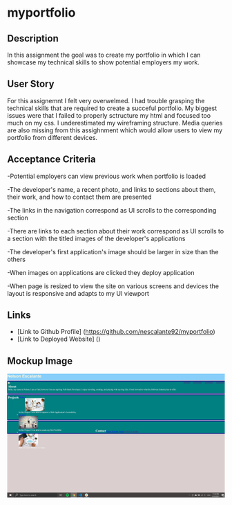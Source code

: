 # myportfolio
## Description
In this assignment the goal was to create my portfolio in which I can showcase my technical skills to show potential employers my work. 



## User Story
For this assignemnt I felt very overwelmed. I had trouble grasping the technical skills that are required to create a succeful portfolio. My biggest issues were that I failed to properly sctructure my html and focused too much on my css. I underestimated my wireframing structure. Media queries are also missing from this assighnment which would allow users to view my portfolio from different devices.


## Acceptance Criteria 
-Potential employers can view previous work
when portfolio is loaded

-The developer's name, a recent photo, and links to sections about them, their work, and how to contact them are presented

-The links in the navigation correspond as UI scrolls to the corresponding section

-There are links to each section about their work correspond as UI scrolls to a section with the titled images of the developer's applications

-The developer's first application's image should be larger in size than the others

-When images on applications are clicked they deploy application

-When page is resized to view the site on various screens and devices
the layout is responsive and adapts to my UI viewport


## Links

- [Link to Github Profile] (https://github.com/nescalante92/myportfolio)
- [Link to Deployed Website] () 

## Mockup Image 
![myportfolio](Assets\portfoliopicpick.jpg)